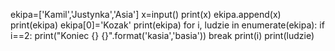 ekipa=['Kamil','Justynka','Asia']
x=input()
print(x)
ekipa.append(x)
print(ekipa)
ekipa[0]='Kozak'
print(ekipa)
for i, ludzie in enumerate(ekipa):
    if i==2:
        print("Koniec {} {}".format('kasia','basia'))
        break
    print(i)
    print(ludzie)
